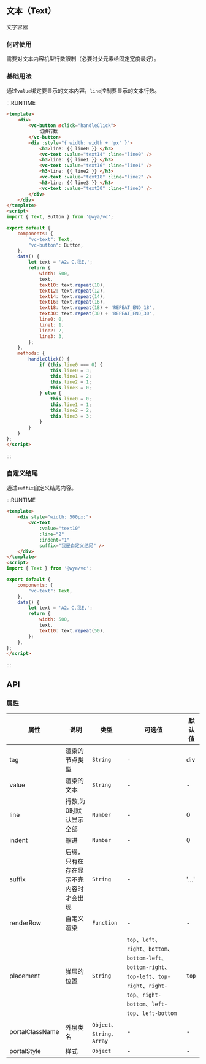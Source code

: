 ## 文本（Text）
文字容器 

### 何时使用
需要对文本内容机型行数限制（必要时父元素给固定宽度最好）。

### 基础用法
通过`value`绑定要显示的文本内容，`line`控制要显示的文本行数。

:::RUNTIME
```html
<template>
	<div>
		<vc-button @click="handleClick">
			切换行数
		</vc-button>
		<div :style="{ width: width + 'px' }">
			<h3>line: {{ line0 }} </h3>
			<vc-text :value="text14" :line="line0" />
			<h3>line: {{ line1 }} </h3>
			<vc-text :value="text16" :line="line1" />
			<h3>line: {{ line2 }} </h3>
			<vc-text :value="text18" :line="line2" />
			<h3>line: {{ line3 }} </h3>
			<vc-text :value="text30" :line="line3" />
		</div>
	</div>
</template>
<script>
import { Text, Button } from '@wya/vc';

export default {
	components: {
		"vc-text": Text,
		"vc-button": Button,
    },
	data() {
		let text = 'A2，C,我E,';
		return {
			width: 500,
			text,
			text10: text.repeat(10),
			text12: text.repeat(12),
			text14: text.repeat(14),
			text16: text.repeat(16),
			text18: text.repeat(18) + 'REPEAT_END_18',
			text30: text.repeat(30) + 'REPEAT_END_30',
			line0: 0,
			line1: 1,
			line2: 2,
			line3: 3,
		};
	},
	methods: {
		handleClick() {
			if (this.line0 === 0) {
				this.line0 = 3;
				this.line1 = 2;
				this.line2 = 1;
				this.line3 = 0;
			} else {
				this.line0 = 0;
				this.line1 = 1;
				this.line2 = 2;
				this.line3 = 3;
			}
		}
	}
};
</script>
```
:::

### 自定义结尾
通过`suffix`自定义结尾内容。

:::RUNTIME
```html
<template>
	<div style="width: 500px;">
		<vc-text 
			:value="text10" 
			:line="2"
			:indent="1"
			suffix="我是自定义结尾" />
	</div>
</template>
<script>
import { Text } from '@wya/vc';

export default {
	components: {
		"vc-text": Text,
    },
	data() {
		let text = 'A2，C,我E,';
		return {
			width: 500,
			text,
			text10: text.repeat(50),
		};
	},
};
</script>
```
:::

## API

### 属性
属性 | 说明 | 类型 | 可选值 | 默认值
---|---|---|---|---
tag | 渲染的节点类型 | `String` | - | div
value | 渲染的文本 | `String` | - | -
line | 行数,为0时默认显示全部 | `Number` | - | 0
indent | 缩进 | `Number` | - | 0
suffix | 后缀，只有在存在显示不完内容时才会出现 | `String` | - | '...'
renderRow | 自定义渲染 | `Function` | - | -
placement | 弹层的位置 | `String` | `top`、`left`、`right`、`bottom`、`bottom-left`、`bottom-right`、`top-left`、`top-right`、`right-top`、`right-bottom`、`left-top`、`left-bottom` | `top`
portalClassName | 外层类名 | `Object`、`String`、`Array` | - | -
portalStyle | 样式 | `Object` | - | - 

